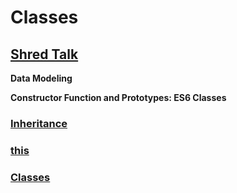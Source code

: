 # Classes

## [Shred Talk](https://www.youtube.com/watch?v=9Yc5J3Ap9-4)

**Data Modeling**

**Constructor Function and Prototypes: ES6 Classes**

### [Inheritance](https://developer.mozilla.org/en-US/docs/Web/JavaScript/Inheritance_and_the_prototype_chain)

### [this](https://developer.mozilla.org/en-US/docs/Web/JavaScript/Reference/Operators/this)

### [Classes](https://developer.mozilla.org/en-US/docs/Web/JavaScript/Reference/Classes)